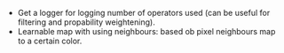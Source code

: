 * Get a logger for logging number of operators used (can be useful for filtering and propability weightening).
* Learnable map with using neighbours: based ob pixel neighbours map to a certain color.
